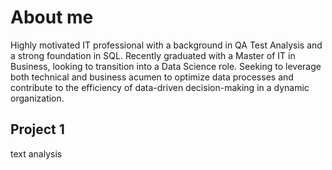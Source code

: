 # About me
Highly motivated IT professional with a background in QA Test Analysis and a strong foundation in SQL. Recently graduated with a Master of IT in Business, looking to transition into a Data Science role. Seeking to leverage both technical and business acumen to optimize data processes and contribute to the efficiency of data-driven decision-making in a dynamic organization.
## Project 1
text analysis
